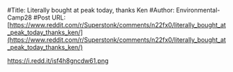 #Title: Literally bought at peak today, thanks Ken
#Author: Environmental-Camp28
#Post URL: [https://www.reddit.com/r/Superstonk/comments/n22fx0/literally_bought_at_peak_today_thanks_ken/](https://www.reddit.com/r/Superstonk/comments/n22fx0/literally_bought_at_peak_today_thanks_ken/)


https://i.redd.it/isf4h8gncdw61.png